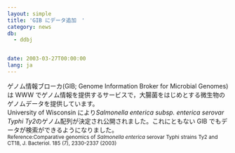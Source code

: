 ```yaml
---
layout: simple
title: 'GIB にデータ追加　'
category: news
db:
  - ddbj


date: 2003-03-27T00:00:00
lang: ja
---
```


<html>ゲノム情報ブローカ(GIB; Genome Information Broker for Microbial Genomes)は WWW でゲノム情報を提供するサービスで，大腸菌をはじめとする微生物のゲノムデータを提供しています。<br>University of Wisconsin により<i>Salmonella enterica subsp. enterica serovar Typhi Ty2</i>のゲノム配列が決定され公開されました。これにともない GIB でもデータが検索ができるようになりました。<br><small>Reference:Comparative genomics of <i>Salmonella enterica</i> serovar Typhi strains Ty2 and CT18, J. Bacteriol. 185 (7), 2330-2337 (2003)</small></html>
